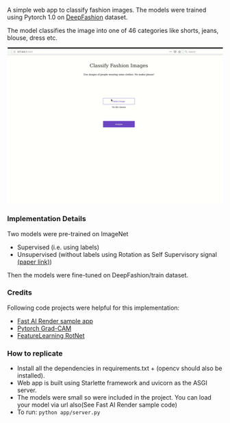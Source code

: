 A simple web app to classify fashion images.
The models were trained using Pytorch 1.0 on [DeepFashion](http://mmlab.ie.cuhk.edu.hk/projects/DeepFashion.html) dataset.

The model classifies the image into one of 46 categories like shorts, jeans, blouse, dress etc.

![demo](/results.gif)

### Implementation Details
Two models were pre-trained on ImageNet 
* Supervised (i.e. using labels)
* Unsupervised (without labels using Rotation as Self Supervisory signal [(paper link)](https://openreview.net/forum?id=S1v4N2l0-))

Then the models were fine-tuned on DeepFashion/train dataset.

### Credits
Following code projects were helpful for this implementation:

* [Fast AI Render sample app](https://github.com/render-examples/fastai-v3)
* [Pytorch Grad-CAM](https://github.com/jacobgil/pytorch-grad-cam)
* [FeatureLearning RotNet](https://github.com/gidariss/FeatureLearningRotNet)

### How to replicate
* Install all the dependencies in requirements.txt + (opencv should also be installed). 
* Web app is built using Starlette framework and uvicorn as the ASGI server.
* The models were small so were included in the project. You can load your model via url also(See Fast AI Render sample code)
* To run: ```python app/server.py```
